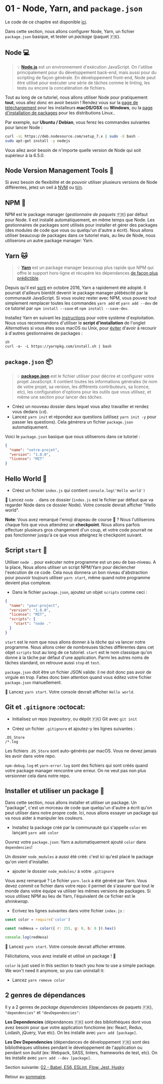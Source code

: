 # 01 - Node, Yarn, and `package.json`

Le code de ce chapitre est disponible [ici](https://github.com/verekia/js-stack-walkthrough/tree/master/01-node-yarn-package-json).

Dans cette section, nous allons configurer Node, Yarn, un fichier `package.json` basique, et tester un *package* (paquet :fr:).

## Node :computer:

> :bulb: **[Node.js](https://nodejs.org/)** est un environnement d'exécution JavaScript. On l'utilise principalement pour du développement back-end, mais aussi pour du scripting de façon générale. En développement front-end, Node peut être utilisé pour exécuter une série de tâches comme le linting, les tests ou encore la concaténation de fichiers.

Tout au long de ce tutoriel, nous allons utiliser Node pour pratiquement **tout**, vous allez donc en avoir besoin ! Rendez vous sur la [page de téléchargement](https://nodejs.org/en/download/current/) pour les installeurs **macOS/OSX** ou **Windows**, ou la [ page d'installation de packages](https://nodejs.org/en/download/package-manager/) pour les distributions Linux..

Par exemple, sur **Ubuntu / Debian**, vous ferez les commandes suivantes pour lancer Node :

```sh
curl -sL https://deb.nodesource.com/setup_7.x | sudo -E bash -
sudo apt-get install -y nodejs
```

Vous allez avoir besoin de n'importe quelle version de Node qui soit supérieur à la 6.5.0.

## Node Version Management Tools :wrench:

Si avez besoin de flexibilité et de pouvoir utiliser plusieurs versions de Node différentes, jetez un oeil à [NVM](https://github.com/creationix/nvm) ou [tj/n](https://github.com/tj/n).

## NPM :bear:

NPM est le package manager (*gestionnaire de paquets* :fr:) par défaut pour Node. Il est installé automatiquement, en même temps que Node. Les gestionnaires de packages sont utilisés pour installer et gérer des packages (des modules de code que vous ou quelqu'un d'autre a écrit). Nous allons utiliser beaucoup de packages dans ce tutoriel mais, au lieu de Node, nous utiliserons un autre package manager: Yarn.

## Yarn :cat:

> :bulb: **[Yarn](https://yarnpkg.com/)** est un package manager beaucoup plus rapide que NPM qui offre le support hors-ligne et récupère les dépendances [de façon plus prédictible](https://yarnpkg.com/en/docs/yarn-lock).

Depuis qu'il est [sorti](https://code.facebook.com/posts/1840075619545360) en octobre 2016, Yarn a rapidement été adopté. Il pourrait d'ailleurs bientôt devenir le package manager plébéscité par la communauté JavaScript. Si vous voulez rester avec NPM, vous pouvez tout simplement remplacer toutes les commandes `yarn add` et `yarn add --dev` de ce tutoriel par `npm install --save` et `npm install --save-dev`.

Installez Yarn en suivant les [instructions](https://yarnpkg.com/en/docs/install) pour votre système d'exploitation. Nous vous recommandons d'utiliser le **script d'installation** de l'onglet *Alternatives* si vous êtes sous macOS ou Unix, pour [éviter](https://github.com/yarnpkg/yarn/issues/1505) d'avoir à recourir à d'autres gestionnaires de packages :

```
sh
curl -o- -L https://yarnpkg.com/install.sh | bash
```

## `package.json` :package:

> :bulb: **[package.json](https://yarnpkg.com/en/docs/package-json)** est le fichier utiliser pour décrire et configurer votre projet JavaScript. Il contient toutes les informations générales (le nom de votre projet, sa version, les différents contributeurs, sa licence, etc), les configuration d'options pour les outils que vous utilisez, et même une section pour lancer des *tâches*.

- Créez un nouveau dossier dans lequel vous allez travailler et rendez vous dedans (`cd`).
- Lancez `yarn init` et répondez aux questions (utilisez `yarn init -y` pour passer les questions). Cela générera un fichier `package.json` automatiquement.

Voici le `package.json` basique que nous utiliserons dans ce tutoriel :

```json
{
  "name": "votre-projet",
  "version": "1.0.0",
  "license": "MIT"
}
```

## Hello World :wave:

- Créez un fichier `index.js` qui contient `console.log('Hello world')`

:checkered_flag: Lancez `node .` dans ce dossier (`index.js` est le fichier par défaut que va regarder Node dans ce dossier Node). Votre console devrait afficher "Hello world".

**Note**: Vous avez remarqué l'emoji drapeau de course :checkered_flag: ? Nous l'utiliserons chaque fois que vous attendrez un **checkpoint**. Nous allons parfois effectuer plusieurs gros changement d'un coup, et votre code pourrait ne pas fonctionner jusqu'à ce que vous atteignez le checkpoint suivant.

##  Script `start` :rocket:

Utiliser `node .` pour exécuter notre programme est un peu de bas-niveau. A la place, Nous allons utiliser un script NPM/Yarn pour déclencher l'exécution de ce code. Cela nous donnera un bon niveau d'abstraction pour pouvoir toujours utiliser `yarn start`, même quand notre programme devient plus complexe.

- Dans le fichier `package.json`, ajoutez un objet `scripts` comme ceci :

```json
{
  "name": "your-project",
  "version": "1.0.0",
  "license": "MIT",
  "scripts": {
    "start": "node ."
  }
}
```

`start` est le nom que nous allons donner à la *tâche* qui va lancer notre programme. Nous allons créer de nombreuses tâches différentes dans cet objet `scripts` tout au long de ce tutoriel. `start` est le nom classique qu'on donne à la tâche par défaut d'une application. Parmi les autres noms de tâches standard, on retrouve aussi `stop` et `test`.

`package.json` doit être un fichier JSON valide: il ne doit donc pas avoir de virgule en trop. Faites donc bien attention quand vous éditez votre fichier `package.json` manuellement.

:checkered_flag: Lancez `yarn start`. Votre console devrait afficher `Hello world`.

## Git et `.gitignore` :octocat:

- Initialisez un repo (*repository*, ou dépôt :fr:) Git  avec `git init`

- Créez un fichier `.gitignore` et ajoutez-y les lignes suivantes :

```gitignore
.DS_Store
/*.log
```

Les fichiers `.DS_Store` sont auto-générés par macOS. Vous ne devez jamais les avoir dans votre repo.

`npm-debug.log` et `yarn-error.log` sont des fichiers qui sont créés quand votre package manager rencontre une erreur. On ne veut pas non plus versionner cela dans notre repo.

## Installer et utiliser un package :wrench:

Dans cette section, nous allons installer et utiliser un package. Un "package", c'est un morceau de code que quelqu'un d'autre a écrit qu'on peut utiliser dans notre propre code. Ici, nous allons essayer un package qui va nous aider à manipuler les couleurs.

- Installez la package créé par la communauté qui s'appelle `color` en lançant `yarn add color`

Ouvrez votre `package.json`: Yarn a automatiquement ajouté `color` dans  `dependencies`!

Un dossier `node_modules` a aussi été créé: c'est ici qu'est placé le package qu'on vient d'installer.

- ajouter le dossier `node_modules/` à votre `.gitignore`

Vous avez remarqué ? Le fichier `yarn.lock` a été généré par Yarn. Vous devez *commit* ce fichier dans votre repo: il permet de s'assurer que tout le monde dans votre équipe va utiliser les mêmes versions de packages. Si vous utilisez NPM au lieu de Yarn, l'équivalent de ce fichier est le *shrinkwrap*.

- Ecrivez les lignes suivantes dans votre fichier `index.js` :

```js
const color = require('color')

const redHexa = color({ r: 255, g: 0, b: 0 }).hex()

console.log(redHexa)
```

:checkered_flag: Lancez `yarn start`. Votre console devrait afficher `#FF0000`.

Félicitations, vous avez installé et utilisé un package ! :tada:

`color` is just used in this section to teach you how to use a simple package. We won't need it anymore, so you can uninstall it:

- Lancez `yarn remove color`

## 2 genres de dépendances

Il y a 2 genres de *package dependencies* (dépendances de paquets :fr:), `"dependencies"` et `"devDependencies"`:

**Les Dependencies** (dépendances :fr:) sont des bibliothèques dont vous avez besoin pour que votre application fonctionne (ex: React, Redux, Lodash, jQuery, Vue etc). On les installe avec `yarn add [package]`.

**Les Dev Dependencies** (dépendances de développement :fr:) sont des bibliothèques utilisées pendant le développement de l'application ou pendant son *build* (ex: Webpack, SASS, linters, frameworks de test, etc). On les installe avec `yarn add --dev [package]`.

Section suivante: [02 - Babel, ES6, ESLint, Flow, Jest, Husky](02-babel-es6-eslint-flow-jest-husky.md#readme)

Retour au [sommaire](https://github.com/naomihauret/js-stack-from-scratch#table-of-contents).
